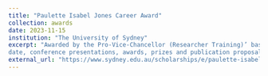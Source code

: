 ```yaml
---
title: "Paulette Isabel Jones Career Award"
collection: awards
date: 2023-11-15
institution: "The University of Sydney"
excerpt: "Awarded by the Pro-Vice-Chancellor (Researcher Training)’ based on PhD research project, publications to
date, conference presentations, awards, prizes and publication proposal."
external_url: "https://www.sydney.edu.au/scholarships/e/paulette-isabel-jones-career-award.html"
---
```

